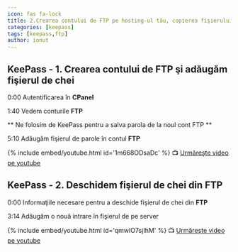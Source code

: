 ```yaml
---
icon: fas fa-lock
title: 2.Crearea contului de FTP pe hosting-ul tău, copierea fişierului de chei pe ftp
categories: [keepass]
tags: [keepass,ftp]
author: ionut
---
```


## KeePass - 1. Crearea contului de FTP şi adăugăm fişierul de chei

0:00 Autentificarea în **CPanel**

1:40 Vedem conturile **FTP**

** Ne folosim de KeePass pentru a salva parola de la noul cont FTP **

5:10 Adăugăm fişierul de parole în contul **FTP**

{% include embed/youtube.html id='1m668ODsaDc' %}
📺 [Urmăreşte video pe youtube](https://www.youtube.com/watch?v=1m668ODsaDc)


## KeePass - 2. Deschidem fişierul de chei din FTP

0:00 Informaţiile necesare pentru a deschide fişierul de chei din **FTP**

3:14 Adăugăm o nouă intrare în fişierul de pe server

{% include embed/youtube.html id='qmwIO7sjIhM' %}
📺 [Urmăreşte video pe youtube](https://www.youtube.com/watch?v=qmwIO7sjIhM)
